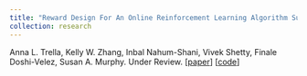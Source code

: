 ```yaml
---
title: "Reward Design For An Online Reinforcement Learning Algorithm Supporting Oral Self-Care"
collection: research
---
```

Anna L. Trella, Kelly W. Zhang, Inbal Nahum-Shani, Vivek Shetty, Finale Doshi-Velez, Susan A. Murphy. Under Review. [[paper](https://arxiv.org/abs/2208.07406)] [[code](https://github.com/StatisticalReinforcementLearningLab/oralytics_reward_design)]
